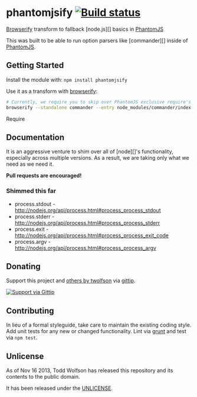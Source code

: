 # phantomjsify [![Build status](https://travis-ci.org/twolfson/phantomjssmith.png?branch=master)](https://travis-ci.org/twolfson/phantomjssmith)

[Browserify][] transform to fallback [node.js][] basics in [PhantomJS][]

This was built to be able to run option parsers like [commander][] inside of [PhantomJS][].

[Browserify]:
[node.js]:
[PhantomJS]:
[commander]:

## Getting Started
Install the module with: `npm install phantomjsify`

Use it as a transform with [browserify][]:

```bash
# Currently, we require you to skip over PhantomJS exclusive require's (e.g. `system`)
browserify --standalone commander --entry node_modules/commander/index.js --transform phantomjsify --external system --outfile vendor/commander.js
```

Require

## Documentation
It is an aggressive venture to shim over all of [node][]'s functionality, especially across multiple versions. As a result, we are taking only what we need as we need it.

**Pull requests are encouraged!**

### Shimmed this far
- process.stdout - http://nodejs.org/api/process.html#process_process_stdout
- process.stderr - http://nodejs.org/api/process.html#process_process_stderr
- process.exit - http://nodejs.org/api/process.html#process_process_exit_code
- process.argv - http://nodejs.org/api/process.html#process_process_argv

## Donating
Support this project and [others by twolfson][gittip] via [gittip][].

[![Support via Gittip][gittip-badge]][gittip]

[gittip-badge]: https://rawgithub.com/twolfson/gittip-badge/master/dist/gittip.png
[gittip]: https://www.gittip.com/twolfson/

## Contributing
In lieu of a formal styleguide, take care to maintain the existing coding style. Add unit tests for any new or changed functionality. Lint via [grunt](https://github.com/gruntjs/grunt) and test via `npm test`.

## Unlicense
As of Nov 16 2013, Todd Wolfson has released this repository and its contents to the public domain.

It has been released under the [UNLICENSE][].

[UNLICENSE]: UNLICENSE
